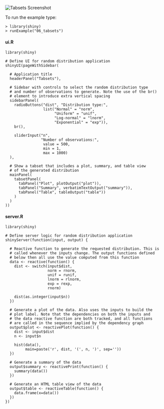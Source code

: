 

![Tabsets Screenshot](screenshots/tabsets.png)

To run the example type: 

<pre><code class="console">&gt; library(shiny)
&gt; runExample(&quot;06_tabsets&quot;)
</code></pre>

#### ui.R

<pre><code class="r">library(shiny)

# Define UI for random distribution application 
shinyUI(pageWithSidebar(

  # Application title
  headerPanel(&quot;Tabsets&quot;),

  # Sidebar with controls to select the random distribution type
  # and number of observations to generate. Note the use of the br()
  # element to introduce extra vertical spacing
  sidebarPanel(
    radioButtons(&quot;dist&quot;, &quot;Distribution type:&quot;,
                 list(&quot;Normal&quot; = &quot;norm&quot;,
                      &quot;Uniform&quot; = &quot;unif&quot;,
                      &quot;Log-normal&quot; = &quot;lnorm&quot;,
                      &quot;Exponential&quot; = &quot;exp&quot;)),
    br(),

    sliderInput(&quot;n&quot;, 
                &quot;Number of observations:&quot;, 
                 value = 500,
                 min = 1, 
                 max = 1000)
  ),

  # Show a tabset that includes a plot, summary, and table view
  # of the generated distribution
  mainPanel(
    tabsetPanel(
      tabPanel(&quot;Plot&quot;, plotOutput(&quot;plot&quot;)), 
      tabPanel(&quot;Summary&quot;, verbatimTextOutput(&quot;summary&quot;)), 
      tabPanel(&quot;Table&quot;, tableOutput(&quot;table&quot;))
    )
  )
))
</code></pre>

#### server.R

<pre><code class="r">library(shiny)

# Define server logic for random distribution application
shinyServer(function(input, output) {

  # Reactive function to generate the requested distribution. This is 
  # called whenever the inputs change. The output functions defined 
  # below then all use the value computed from this function
  data &lt;- reactive(function() {  
    dist &lt;- switch(input$dist,
                   norm = rnorm,
                   unif = runif,
                   lnorm = rlnorm,
                   exp = rexp,
                   rnorm)

    dist(as.integer(input$n))
  })

  # Generate a plot of the data. Also uses the inputs to build the 
  # plot label. Note that the dependencies on both the inputs and
  # the data reactive function are both tracked, and all functions 
  # are called in the sequence implied by the dependency graph
  output$plot &lt;- reactivePlot(function() {
    dist &lt;- input$dist
    n &lt;- input$n

    hist(data(), 
         main=paste(&#39;r&#39;, dist, &#39;(&#39;, n, &#39;)&#39;, sep=&#39;&#39;))
  })

  # Generate a summary of the data
  output$summary &lt;- reactivePrint(function() {
    summary(data())
  })

  # Generate an HTML table view of the data
  output$table &lt;- reactiveTable(function() {
    data.frame(x=data())
  })
})
</code></pre>
